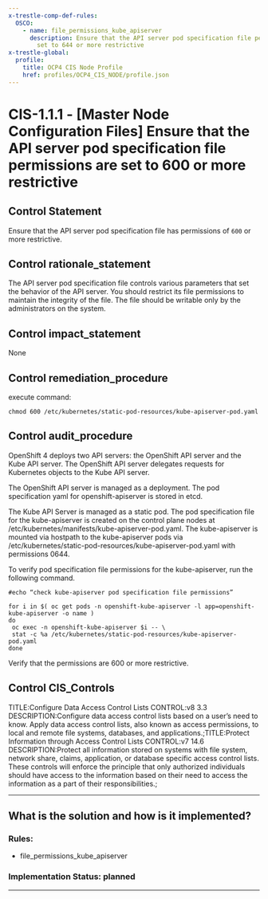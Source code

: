 ```yaml
---
x-trestle-comp-def-rules:
  OSCO:
    - name: file_permissions_kube_apiserver
      description: Ensure that the API server pod specification file permissions are
        set to 644 or more restrictive
x-trestle-global:
  profile:
    title: OCP4 CIS Node Profile
    href: profiles/OCP4_CIS_NODE/profile.json
---
```


# CIS-1.1.1 - \[Master Node Configuration Files\] Ensure that the API server pod specification file permissions are set to 600 or more restrictive

## Control Statement

Ensure that the API server pod specification file has permissions of `600` or more restrictive.

## Control rationale_statement

The API server pod specification file controls various parameters that set the behavior of the API server. You should restrict its file permissions to maintain the integrity of the file. The file should be writable only by the administrators on the system.

## Control impact_statement

None

## Control remediation_procedure

execute command:

```
chmod 600 /etc/kubernetes/static-pod-resources/kube-apiserver-pod.yaml
```

## Control audit_procedure

OpenShift 4 deploys two API servers: the OpenShift API server and the Kube API server. The OpenShift API server delegates requests for Kubernetes objects to the Kube API server.

The OpenShift API server is managed as a deployment. The pod specification yaml for openshift-apiserver is stored in etcd. 

The Kube API Server is managed as a static pod. The pod specification file for the kube-apiserver is created on the control plane nodes at /etc/kubernetes/manifests/kube-apiserver-pod.yaml. The kube-apiserver is mounted via hostpath to the kube-apiserver pods via /etc/kubernetes/static-pod-resources/kube-apiserver-pod.yaml with permissions 0644.

To verify pod specification file permissions for the kube-apiserver, run the following command.

```
#echo “check kube-apiserver pod specification file permissions”

for i in $( oc get pods -n openshift-kube-apiserver -l app=openshift-kube-apiserver -o name )
do
 oc exec -n openshift-kube-apiserver $i -- \
 stat -c %a /etc/kubernetes/static-pod-resources/kube-apiserver-pod.yaml
done
```

Verify that the permissions are 600 or more restrictive.

## Control CIS_Controls

TITLE:Configure Data Access Control Lists CONTROL:v8 3.3 DESCRIPTION:Configure data access control lists based on a user’s need to know. Apply data access control lists, also known as access permissions, to local and remote file systems, databases, and applications.;TITLE:Protect Information through Access Control Lists CONTROL:v7 14.6 DESCRIPTION:Protect all information stored on systems with file system, network share, claims, application, or database specific access control lists. These controls will enforce the principle that only authorized individuals should have access to the information based on their need to access the information as a part of their responsibilities.;

______________________________________________________________________

## What is the solution and how is it implemented?

<!-- For implementation status enter one of: implemented, partial, planned, alternative, not-applicable -->

<!-- Note that the list of rules under ### Rules: is read-only and changes will not be captured after assembly to JSON -->

<!-- Add control implementation description here for control: CIS-1.1.1 -->

### Rules:

  - file_permissions_kube_apiserver

### Implementation Status: planned

______________________________________________________________________
